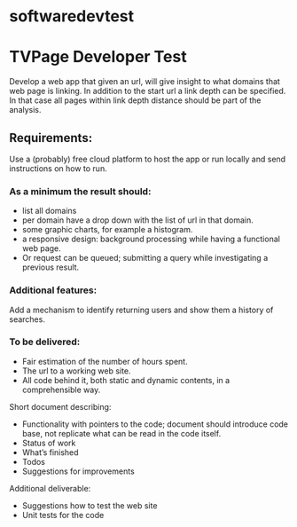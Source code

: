 # softwaredevtest

TVPage Developer Test
=====================

Develop a web app that given an url, will give insight to what domains that web page is linking. In addition to the start url a link depth can be specified. In that case all pages within link depth distance should be part of the analysis.

Requirements:
-------------
Use a (probably) free cloud platform to host the app or run locally and send instructions on how to run.

### As a minimum the result should:

- list all domains
- per domain have a drop down with the list of url in that domain.
- some graphic charts, for example a histogram.
- a responsive design: background processing while having a functional web page.
- Or request can be queued; submitting a query while investigating a previous result.

### Additional features:
Add a mechanism to identify returning users and show them a history of searches.

### To be delivered:
- Fair estimation of the number of hours spent.
- The url to a working web site.
- All code behind it, both static and dynamic contents, in a comprehensible
 way.

Short document describing:
- Functionality with pointers to the code; document should introduce code base, not replicate what can be read in the code itself.
- Status of work
- What’s finished
- Todos
- Suggestions for improvements

Additional deliverable:
 - Suggestions how to test the web site
- Unit tests for the code
